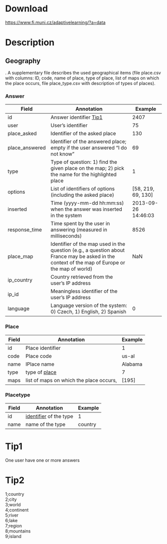 # Download
https://www.fi.muni.cz/adaptivelearning/?a=data
# Description
## Geography
. A supplementary file describes the used geographical items (file place.csv with columns: ID, code, name of place, type of place, list of maps on which the place occurs, file place_type.csv with description of types of places).
### Answer

| Field          | Annotation                                                                                                                                      | Example             |
| -------------- | ----------------------------------------------------------------------------------------------------------------------------------------------- | ------------------- |
| id             | Answer identifier [Tip1](#Tip1)                                                                                                             | 2407                |
| user           | User’s identifier                                                                                                                               | 75                  |
| place_asked    | Identifier of the asked place                                                                                                                   | 130                 |
| place_answered | Identifier of the answered place; empty if the user answered “I do not know”                                                                    | 69                  |
| type           | Type of question: 1) find the given place on the map; 2) pick the name for the highlighted place                                                | 1                   |
| options        | List of identifiers of options (including the asked place)                                                                                      | [58, 219, 69, 130]  |
| inserted       | Time (yyyy-mm-dd hh:mm:ss) when the answer was inserted in the system                                                                           | 2013-09-26 14:46:03 |
| response_time  | Time spent by the user in answering (measured in milliseconds)                                                                                  | 8526                |
| place_map      | Identifier of the map used in the question (e.g., a question about France may be asked in the context of the map of Europe or the map of world) | NaN                 |
| ip_country     | Country retrieved from the user’s IP address                                                                                                    |                     |
| ip_id          | Meaningless identifier of the user’s IP address                                                                                                 |                     |
| language       | Language version of the system: 0) Czech, 1) English, 2) Spanish                                                                                | 0                   |
### Place
| Field | Annotation                                                  | Example |
| ----- | ----------------------------------------------------------- | ------- |
| id    | Place identifier                                            | 1       |
| code  | Place code                                                  | us-al   |
| name  | IPlace name                                                 | Alabama |
| type  | type of [place](#Placetype) | 7       |
| maps  | list of maps on which the place occurs,                     | [195]   |
### Placetype
| Field | Annotation             | Example |
| ----- | ---------------------- | ------- |
| id    | [identifier](#Tip2) of the type | 1       |
| name  | name of the type       | country |

# Tip1
One user have one or more answers
# Tip2
1;country  
2;city  
3;world  
4;continent  
5;river  
6;lake  
7;region  
8;mountains  
9;island
